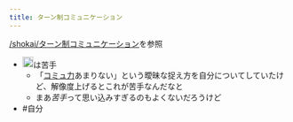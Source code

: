 ```yaml
---
title: ターン制コミュニケーション
---
```


[/shokai/ターン制コミュニケーション](https://scrapbox.io/shokai/ターン制コミュニケーション)を参照

* <img src='https://scrapbox.io/api/pages/blu3mo-public/blu3mo/icon' alt='blu3mo.icon' height="19.5"/>は苦手
  * 「[コミュ力](%E3%82%B3%E3%83%9F%E3%83%A5%E5%8A%9B.md)あまりない」という曖昧な捉え方を自分についてしていたけど、解像度上げるとこれが苦手なんだなと
  * まあ*苦手*って思い込みすぎるのもよくないだろうけど
* \#自分
